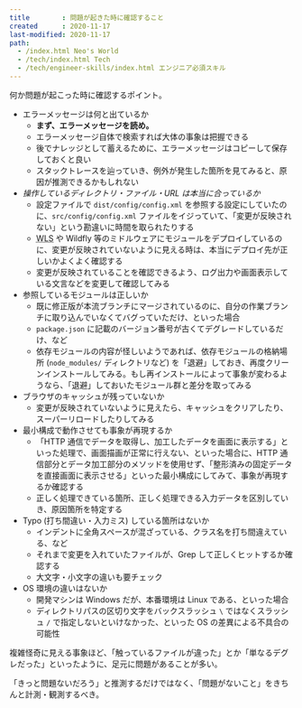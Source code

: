 ```yaml
---
title        : 問題が起きた時に確認すること
created      : 2020-11-17
last-modified: 2020-11-17
path:
  - /index.html Neo's World
  - /tech/index.html Tech
  - /tech/engineer-skills/index.html エンジニア必須スキル
---
```


何か問題が起こった時に確認するポイント。

- エラーメッセージは何と出ているか
  - **まず、エラーメッセージを読め。**
  - エラーメッセージ自体で検索すれば大体の事象は把握できる
  - 後でナレッジとして蓄えるために、エラーメッセージはコピーして保存しておくと良い
  - スタックトレースを辿っていき、例外が発生した箇所を見てみると、原因が推測できるかもしれない
- *操作しているディレクトリ・ファイル・URL は本当に合っているか*
  - 設定ファイルで `dist/config/config.xml` を参照する設定にしていたのに、`src/config/config.xml` ファイルをイジっていて、「変更が反映されない」という勘違いに時間を取られたりする
  - <abbr title="WebLogic Server">WLS</abbr> や Wildfly 等のミドルウェアにモジュールをデプロイしているのに、変更が反映されていないように見える時は、本当にデプロイ先が正しいかよくよく確認する
  - 変更が反映されていることを確認できるよう、ログ出力や画面表示している文言などを変更して確認してみる
- 参照しているモジュールは正しいか
  - 既に修正版が本流ブランチにマージされているのに、自分の作業ブランチに取り込んでいなくてバグっていただけ、といった場合
  - `package.json` に記載のバージョン番号が古くてデグレードしているだけ、など
  - 依存モジュールの内容が怪しいようであれば、依存モジュールの格納場所 (`node_modules/` ディレクトリなど) を「退避」しておき、再度クリーンインストールしてみる。もし再インストールによって事象が変わるようなら、「退避」しておいたモジュール群と差分を取ってみる
- ブラウザのキャッシュが残っていないか
  - 変更が反映されていないように見えたら、キャッシュをクリアしたり、スーパーリロードしたりしてみる
- 最小構成で動作させても事象が再現するか
  - 「HTTP 通信でデータを取得し、加工したデータを画面に表示する」といった処理で、画面描画が正常に行えない、といった場合に、HTTP 通信部分とデータ加工部分のメソッドを使用せず、「整形済みの固定データを直接画面に表示させる」といった最小構成にしてみて、事象が再現するか確認する
  - 正しく処理できている箇所、正しく処理できる入力データを区別していき、原因箇所を特定する
- Typo (打ち間違い・入力ミス) している箇所はないか
  - インデントに全角スペースが混ざっている、クラス名を打ち間違えている、など
  - それまで変更を入れていたファイルが、Grep して正しくヒットするか確認する
  - 大文字・小文字の違いも要チェック
- OS 環境の違いはないか
  - 開発マシンは Windows だが、本番環境は Linux である、といった場合
  - ディレクトリパスの区切り文字をバックスラッシュ `\` ではなくスラッシュ `/` で指定しないといけなかった、といった OS の差異による不具合の可能性

複雑怪奇に見える事象ほど、「触っているファイルが違った」とか「単なるデグレだった」といったように、足元に問題があることが多い。

「きっと問題ないだろう」と推測するだけではなく、「問題がないこと」をきちんと計測・観測するべき。
